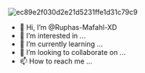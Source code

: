 ![ec89e2f030d2e21d5231ffe1d31c79c9](https://user-images.githubusercontent.com/94946818/157018327-d1be80f8-4e5e-47bf-a66c-381528bcf380.jpg)
- 👋 Hi, I’m @Ruphas-Mafahl-XD
- 👀 I’m interested in ...
- 🌱 I’m currently learning ...
- 💞️ I’m looking to collaborate on ...
- 📫 How to reach me ... 

<!---
Ruphas-Mafahl-XD/Ruphas-Mafahl-XD is a ✨ special ✨ repository because its `README.md` (this file) appears on your GitHub profile.
You can click the Preview link to take a look at your changes.
--->
